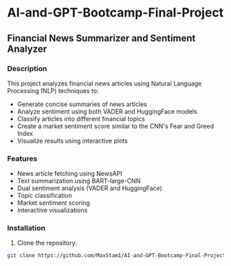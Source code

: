 # AI-and-GPT-Bootcamp-Final-Project
## Financial News Summarizer and Sentiment Analyzer


### Description
This project analyzes financial news articles using Natural Language Processing (NLP) techniques to:
- Generate concise summaries of news articles
- Analyze sentiment using both VADER and HuggingFace models
- Classify articles into different financial topics
- Create a market sentiment score similar to the CNN's Fear and Greed Index
- Visualize results using interactive plots

### Features
- News article fetching using NewsAPI
- Text summarization using BART-large-CNN
- Dual sentiment analysis (VADER and HuggingFace)
- Topic classification
- Market sentiment scoring
- Interactive visualizations

### Installation
1. Clone the repository:
```bash
git clone https://github.com/MaxStam1/AI-and-GPT-Bootcamp-Final-Project.git
